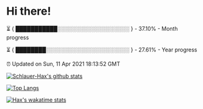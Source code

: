 # Hi there!

⏳ { ███████████░░░░░░░░░░░░░░░░░░░ } - 37.10% - Month progress

⏳ { ████████░░░░░░░░░░░░░░░░░░░░░░ } - 27.61% - Year progress

⏰ Updated on Sun, 11 Apr 2021 18:13:52 GMT


[![Schlauer-Hax's github stats](https://github-readme-stats.vercel.app/api?username=Schlauer-Hax&show_icons=true&theme=dark&count_private=true)](https://github.com/Schlauer-Hax)


[![Top Langs](https://github-readme-stats.vercel.app/api/top-langs/?username=Schlauer-Hax&layout=compact&theme=dark)](https://github.com/Schlauer-Hax?tab=repositories)


[![Hax's wakatime stats](https://github-readme-stats.vercel.app/api/wakatime?username=Hax&theme=dark)](https://wakatime.com/@Hax)

